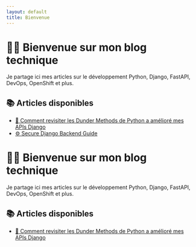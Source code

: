 ```yaml
---
layout: default
title: Bienvenue
---
```


# 👨‍💻 Bienvenue sur mon blog technique

Je partage ici mes articles sur le développement Python, Django, FastAPI, DevOps, OpenShift et plus.

## 📚 Articles disponibles

- [🧠 Comment revisiter les Dunder Methods de Python a amélioré mes APIs Django](./articles/dunder-methods-django.md)
- [⚙️ Secure Django Backend Guide](./articles/secure-django-backend.md)
<!--
- [⚙️ Guide complet FastAPI + Celery](./articles/fastapi-celery-guide.md)
- [📦 Préparation à la certification OpenShift EX288](./articles/openshift-ex288-preparation.md)
-->
# 👨‍💻 Bienvenue sur mon blog technique

Je partage ici mes articles sur le développement Python, Django, FastAPI, DevOps, OpenShift et plus.

## 📚 Articles disponibles

- [🧠 Comment revisiter les Dunder Methods de Python a amélioré mes APIs Django](./articles/dunder-methods-django.md)
<!--
- [⚙️ Guide complet FastAPI + Celery](./articles/fastapi-celery-guide.md)
- [📦 Préparation à la certification OpenShift EX288](./articles/openshift-ex288-preparation.md)
-->

